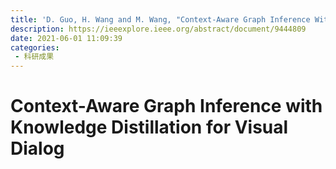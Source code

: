```yaml
---
title: 'D. Guo, H. Wang and M. Wang, "Context-Aware Graph Inference With Knowledge Distillation for Visual Dialog," in IEEE Transactions on Pattern Analysis and Machine Intelligence, vol. 44, no. 10, pp. 6056-6073, 1 Oct. 2022, doi: 10.1109/TPAMI.2021.3085755.'
description: https://ieeexplore.ieee.org/abstract/document/9444809
date: 2021-06-01 11:09:39
categories:
 - 科研成果
---
```

# Context-Aware Graph Inference with Knowledge Distillation for Visual Dialog